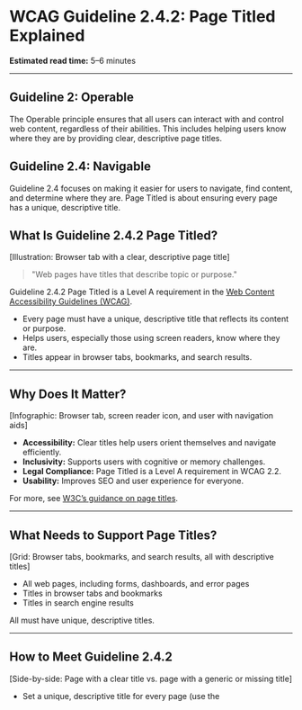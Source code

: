 <!--
title: WCAG Guideline 2.4.2: Page Titled Explained
series: Making the Web Accessible for All
description: A practical guide to WCAG Guideline 2.4.2 (Page Titled)—what it means, why it matters, and how to help users know where they are with clear, descriptive page titles.
keywords: wcag 2.4.2, page titled, accessibility, web standards, page title, navigation
image: wcag-2-4-2-page-titled.png
imageAlt: Illustration of a browser tab with a descriptive page title
status: draft
-->

# **WCAG Guideline 2.4.2: Page Titled Explained**

**Estimated read time:** 5–6 minutes

---

## **Guideline 2: Operable**

The Operable principle ensures that all users can interact with and control web content, regardless of their abilities. This includes helping users know where they are by providing clear, descriptive page titles.

## **Guideline 2.4: Navigable**

Guideline 2.4 focuses on making it easier for users to navigate, find content, and determine where they are. Page Titled is about ensuring every page has a unique, descriptive title.

## **What Is Guideline 2.4.2 Page Titled?**

[Illustration: Browser tab with a clear, descriptive page title]

> "Web pages have titles that describe topic or purpose."

Guideline 2.4.2 Page Titled is a Level A requirement in the [Web Content Accessibility Guidelines (WCAG)](https://www.w3.org/WAI/WCAG22/quickref/#page-titled).

- Every page must have a unique, descriptive title that reflects its content or purpose.
- Helps users, especially those using screen readers, know where they are.
- Titles appear in browser tabs, bookmarks, and search results.

---

## **Why Does It Matter?**

[Infographic: Browser tab, screen reader icon, and user with navigation aids]

- **Accessibility:** Clear titles help users orient themselves and navigate efficiently.
- **Inclusivity:** Supports users with cognitive or memory challenges.
- **Legal Compliance:** Page Titled is a Level A requirement in WCAG 2.2.
- **Usability:** Improves SEO and user experience for everyone.

For more, see [W3C’s guidance on page titles](https://www.w3.org/WAI/WCAG22/Understanding/page-titled.html).

---

## **What Needs to Support Page Titles?**

[Grid: Browser tabs, bookmarks, and search results, all with descriptive titles]

- All web pages, including forms, dashboards, and error pages
- Titles in browser tabs and bookmarks
- Titles in search engine results

All must have unique, descriptive titles.

---

## **How to Meet Guideline 2.4.2**

[Side-by-side: Page with a clear title vs. page with a generic or missing title]

- Set a unique, descriptive title for every page (use the <title> element)
- Update titles dynamically for single-page apps
- Test with screen readers and browser tabs

For more, see the [W3C's Page Titled Techniques](https://www.w3.org/WAI/WCAG22/Techniques/general/G88).

---

## **Common Mistakes to Avoid**

[Do/Don't graphic: Left side with descriptive title, right side with "Untitled Page"]

- Missing or generic page titles (e.g., "Home", "Untitled Page")
- Duplicate titles across multiple pages
- Not updating titles for dynamic content

---

## **Differences Between A, AA, and AAA for Guideline 2.4.2 in WCAG 2.2**

[Infographic: Three columns labeled A, AA, AAA with example requirements for each]

- **Level A:** Requires descriptive titles for all pages.
- **Level AA:** No additional requirements for 2.4.2.
- **Level AAA:** No additional requirements for 2.4.2.

For more, see the [W3C’s official documentation for 2.4.2 Page Titled](https://www.w3.org/WAI/WCAG22/Understanding/page-titled.html).

---

## **Quick Checklist**

[Checklist graphic: Icons for browser tab, title, and search result]

- Every page has a unique, descriptive title
- Titles reflect the page’s topic or purpose
- Tested with screen readers and browser tabs

---

## **Summary**

[Illustration: User navigating browser tabs with clear titles]

Guideline 2.4.2 ensures users always know where they are by providing clear, descriptive page titles. Always set unique titles and test for accessibility.

**Next Up:**

We’ll break down Guideline 2.4.3: Focus Order—how to ensure users can navigate your site in a logical, predictable order.

*Accessibility means clarity—help users know where they are at all times!*
